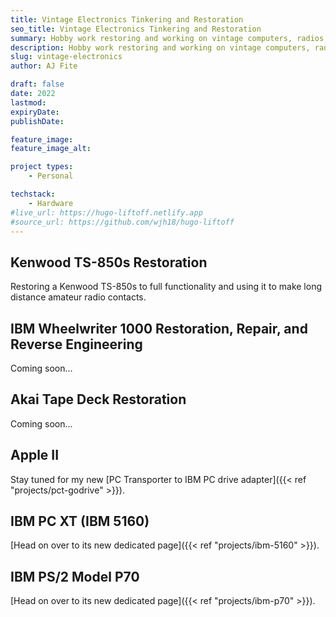 ```yaml
---
title: Vintage Electronics Tinkering and Restoration
seo_title: Vintage Electronics Tinkering and Restoration
summary: Hobby work restoring and working on vintage computers, radios, Typewriters, and Hi-Fi equipment.
description: Hobby work restoring and working on vintage computers, radios, Typewriters, and Hi-Fi equipment.
slug: vintage-electronics
author: AJ Fite

draft: false
date: 2022
lastmod: 
expiryDate: 
publishDate: 

feature_image: 
feature_image_alt: 

project types: 
    - Personal

techstack:
    - Hardware
#live_url: https://hugo-liftoff.netlify.app
#source_url: https://github.com/wjh18/hugo-liftoff
---
```


## Kenwood TS-850s Restoration

Restoring a Kenwood TS-850s to full functionality and using it to make long distance amateur radio contacts.

## IBM Wheelwriter 1000 Restoration, Repair, and Reverse Engineering

Coming soon...

## Akai Tape Deck Restoration

Coming soon...

## Apple II

Stay tuned for my new [PC Transporter to IBM PC drive adapter]({{< ref "projects/pct-godrive" >}}).

## IBM PC XT (IBM 5160)

[Head on over to its new dedicated page]({{< ref "projects/ibm-5160" >}}).

## IBM PS/2 Model P70

[Head on over to its new dedicated page]({{< ref "projects/ibm-p70" >}}).
